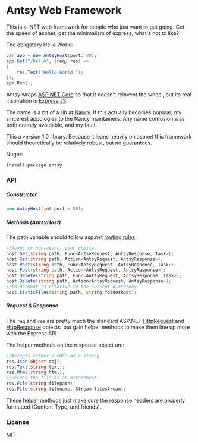 ﻿# Antsy Web Framework

This is a .NET web framework for people who just want to get going. Get the speed of aspnet, get the
 minimalism of express, what's not to like?

The obligatory Hello World:
```csharp
var app = new AntsyHost(port: 80);
app.Get("/hello", (req, res) => 
{
	res.Text("Hello World!");
});
app.Run();
```

Antsy wraps [ASP.NET Core](https://www.asp.net/core) so that it doesn't reinvent the wheel,
but its real inspiration is [Express JS](http://expressjs.com/).

The name is a bit of a rib at [Nancy](http://nancyfx.org/). If this actually becomes popular, my sincerest appologies
to the Nancy maintainers. Any name confusion was both entirely avoidable, and my fault.

This a version 1.0 library. Because it leans heavily on aspnet this framework 
should theoretically be relatively robust, but no guarantees.


Nuget:
```
install-package antsy
```

### API

##### Constructor

```csharp
new AntsyHost(int port = 80);
```

##### Methods (AntsyHost)

The path variable should follow asp.net [routing rules](https://docs.microsoft.com/en-us/aspnet/core/fundamentals/routing).

```csharp
//Async or non-async, your choice.
host.Get(string path, Func<AntsyRequest, AntsyResponse, Task>);
host.Get(string path, Action<AntsyRequest, AntsyResponse>);
host.Post(string path, Func<AntsyRequest, AntsyResponse, Task>);
host.Post(string path, Action<AntsyRequest, AntsyResponse>);
host.Delete(string path, Func<AntsyRequest, AntsyResponse, Task>);
host.Delete(string path, Action<AntsyRequest, AntsyResponse>);
//folderRoot is relative to the current directory.
host.StaticFiles(string path, string folderRoot);
```

##### Request & Response

The ```req``` and ```res``` are pretty much the standard ASP.NET 
[HttpRequest](https://docs.microsoft.com/en-us/aspnet/core/api/microsoft.aspnetcore.http.httprequest#Microsoft_AspNetCore_Http_HttpRequest)
and 
[HttpResponse](https://docs.microsoft.com/en-us/aspnet/core/api/microsoft.aspnetcore.http.httpresponse#Microsoft_AspNetCore_Http_HttpResponse)
objects,
but gain helper methods to make them line up more with the Express API.

The helper methods on the response object are:
```csharp
//Accepts either a POCO or a string.
res.Json(object obj);
res.Text(string text);
res.Html(string html);
//Serves the file as an attachment.
res.File(string filepath);
res.File(string filename, Stream filestream);
```
These helper methods just make sure the response headers are properly formatted (Content-Type, and friends).

### License

MIT
